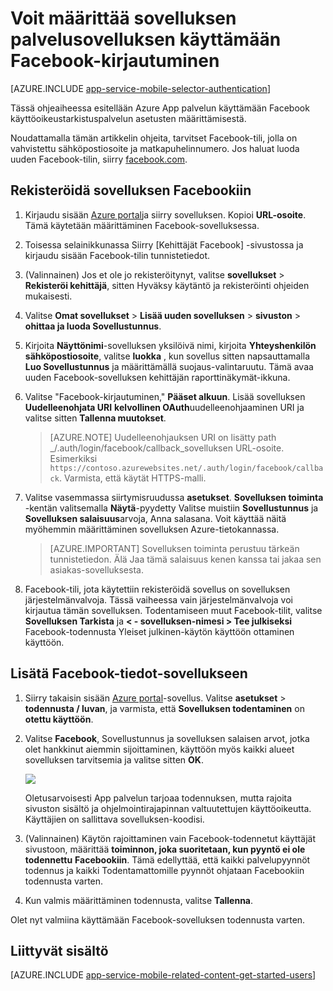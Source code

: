 <properties
    pageTitle="Facebook-todennus App Services-sovelluksen määrittäminen"
    description="Opettele määrittämään Facebook-todennus App Services-sovelluksen."
    services="app-service"
    documentationCenter=""
    authors="mattchenderson"
    manager="erikre"
    editor=""/>

<tags
    ms.service="app-service-mobile"
    ms.workload="mobile"
    ms.tgt_pltfrm="na"
    ms.devlang="multiple"
    ms.topic="article"
    ms.date="10/01/2016"
    ms.author="mahender"/>

# <a name="how-to-configure-your-app-service-application-to-use-facebook-login"></a>Voit määrittää sovelluksen palvelusovelluksen käyttämään Facebook-kirjautuminen

[AZURE.INCLUDE [app-service-mobile-selector-authentication](../../includes/app-service-mobile-selector-authentication.md)]

Tässä ohjeaiheessa esitellään Azure App palvelun käyttämään Facebook käyttöoikeustarkistuspalvelun asetusten määrittämisestä.

Noudattamalla tämän artikkelin ohjeita, tarvitset Facebook-tili, jolla on vahvistettu sähköpostiosoite ja matkapuhelinnumero. Jos haluat luoda uuden Facebook-tilin, siirry [facebook.com].

## <a name="register"> </a>Rekisteröidä sovelluksen Facebookiin

1. Kirjaudu sisään [Azure portal]ja siirry sovelluksen. Kopioi **URL-osoite**. Tämä käytetään määrittäminen Facebook-sovelluksessa.

2. Toisessa selainikkunassa Siirry [Kehittäjät Facebook] -sivustossa ja kirjaudu sisään Facebook-tilin tunnistetiedot.

3. (Valinnainen) Jos et ole jo rekisteröitynyt, valitse **sovellukset** > **Rekisteröi kehittäjä**, sitten Hyväksy käytäntö ja rekisteröinti ohjeiden mukaisesti.

4. Valitse **Omat sovellukset** > **Lisää uuden sovelluksen** > **sivuston** > **ohittaa ja luoda Sovellustunnus**. 

5. Kirjoita **Näyttönimi**-sovelluksen yksilöivä nimi, kirjoita **Yhteyshenkilön sähköpostiosoite**, valitse **luokka** , kun sovellus sitten napsauttamalla **Luo Sovellustunnus** ja määrittämällä suojaus-valintaruutu. Tämä avaa uuden Facebook-sovelluksen kehittäjän raporttinäkymät-ikkuna.

6. Valitse "Facebook-kirjautuminen," **Pääset alkuun**. Lisää sovelluksen **Uudelleenohjata URI** **kelvollinen OAuth**uudelleenohjaaminen URI ja valitse sitten **Tallenna muutokset**. 

    > [AZURE.NOTE] Uudelleenohjauksen URI on lisätty path _/.auth/login/facebook/callback_sovelluksen URL-osoite. Esimerkiksi `https://contoso.azurewebsites.net/.auth/login/facebook/callback`. Varmista, että käytät HTTPS-malli.

6. Valitse vasemmassa siirtymisruudussa **asetukset**. **Sovelluksen toiminta** -kentän valitsemalla **Näytä**-pyydetty Valitse muistiin **Sovellustunnus** ja **Sovelluksen salaisuus**arvoja, Anna salasana. Voit käyttää näitä myöhemmin määrittäminen sovelluksen Azure-tietokannassa.

    > [AZURE.IMPORTANT] Sovelluksen toiminta perustuu tärkeän tunnistetiedon. Älä Jaa tämä salaisuus kenen kanssa tai jakaa sen asiakas-sovelluksesta.

7. Facebook-tili, jota käytettiin rekisteröidä sovellus on sovelluksen järjestelmänvalvoja. Tässä vaiheessa vain järjestelmänvalvoja voi kirjautua tämän sovelluksen. Todentamiseen muut Facebook-tilit, valitse **Sovelluksen Tarkista** ja **< - sovelluksen-nimesi > Tee julkiseksi** Facebook-todennusta Yleiset julkinen-käytön käyttöön ottaminen käyttöön.

## <a name="secrets"> </a>Lisätä Facebook-tiedot-sovellukseen

1. Siirry takaisin sisään [Azure portal]-sovellus. Valitse **asetukset** > **todennusta / luvan**, ja varmista, että **Sovelluksen todentaminen** on **otettu käyttöön**.

2. Valitse **Facebook**, Sovellustunnus ja sovelluksen salaisen arvot, jotka olet hankkinut aiemmin sijoittaminen, käyttöön myös kaikki alueet sovelluksen tarvitsemia ja valitse sitten **OK**.

    ![][0]

    Oletusarvoisesti App palvelun tarjoaa todennuksen, mutta rajoita sivuston sisältö ja ohjelmointirajapinnan valtuutettujen käyttöoikeutta. Käyttäjien on sallittava sovelluksen-koodisi.

3. (Valinnainen) Käytön rajoittaminen vain Facebook-todennetut käyttäjät sivustoon, määrittää **toiminnon, joka suoritetaan, kun pyyntö ei ole todennettu** **Facebookiin**. Tämä edellyttää, että kaikki palvelupyynnöt todennus ja kaikki Todentamattomille pyynnöt ohjataan Facebookiin todennusta varten.

4. Kun valmis määrittäminen todennusta, valitse **Tallenna**.

Olet nyt valmiina käyttämään Facebook-sovelluksen todennusta varten.

## <a name="related-content"> </a>Liittyvät sisältö

[AZURE.INCLUDE [app-service-mobile-related-content-get-started-users](../../includes/app-service-mobile-related-content-get-started-users.md)]

<!-- Images. -->
[0]: ./media/app-service-mobile-how-to-configure-facebook-authentication/mobile-app-facebook-settings.png

<!-- URLs. -->
[Facebook-kehittäjille]: http://go.microsoft.com/fwlink/p/?LinkId=268286
[Facebook.com]: http://go.microsoft.com/fwlink/p/?LinkId=268285
[Get started with authentication]: /en-us/develop/mobile/tutorials/get-started-with-users-dotnet/
[Azure portal]: https://portal.azure.com/

